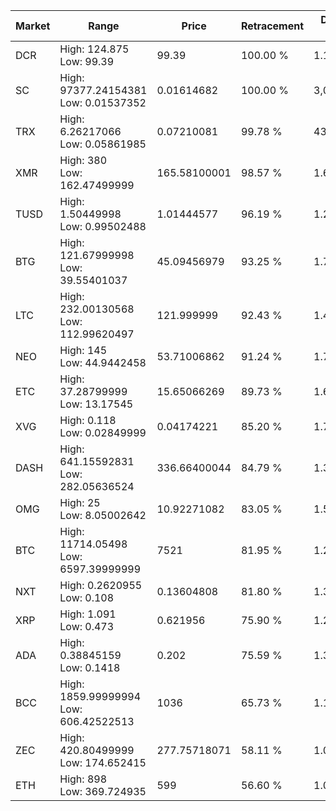 | Market | Range | Price| Retracement | Doubles to 50% |
| --- | --- | --- | --- | --- |
| DCR | High: 124.875<br />Low: 99.39 | 99.39 | 100.00 % | 1.13 |
| SC | High: 97377.24154381<br />Low: 0.01537352 | 0.01614682 | 100.00 % | 3,015,369.49 |
| TRX | High: 6.26217066<br />Low: 0.05861985 | 0.07210081 | 99.78 % | 43.83 |
| XMR | High: 380<br />Low: 162.47499999 | 165.58100001 | 98.57 % | 1.64 |
| TUSD | High: 1.50449998<br />Low: 0.99502488 | 1.01444577 | 96.19 % | 1.23 |
| BTG | High: 121.67999998<br />Low: 39.55401037 | 45.09456979 | 93.25 % | 1.79 |
| LTC | High: 232.00130568<br />Low: 112.99620497 | 121.999999 | 92.43 % | 1.41 |
| NEO | High: 145<br />Low: 44.9442458 | 53.71006862 | 91.24 % | 1.77 |
| ETC | High: 37.28799999<br />Low: 13.17545 | 15.65066269 | 89.73 % | 1.61 |
| XVG | High: 0.118<br />Low: 0.02849999 | 0.04174221 | 85.20 % | 1.75 |
| DASH | High: 641.15592831<br />Low: 282.05636524 | 336.66400044 | 84.79 % | 1.37 |
| OMG | High: 25<br />Low: 8.05002642 | 10.92271082 | 83.05 % | 1.51 |
| BTC | High: 11714.05498<br />Low: 6597.39999999 | 7521 | 81.95 % | 1.22 |
| NXT | High: 0.2620955<br />Low: 0.108 | 0.13604808 | 81.80 % | 1.36 |
| XRP | High: 1.091<br />Low: 0.473 | 0.621956 | 75.90 % | 1.26 |
| ADA | High: 0.38845159<br />Low: 0.1418 | 0.202 | 75.59 % | 1.31 |
| BCC | High: 1859.99999994<br />Low: 606.42522513 | 1036 | 65.73 % | 1.19 |
| ZEC | High: 420.80499999<br />Low: 174.652415 | 277.75718071 | 58.11 % | 1.07 |
| ETH | High: 898<br />Low: 369.724935 | 599 | 56.60 % | 1.06 |
